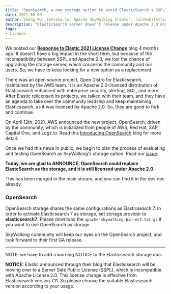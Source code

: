 ```yaml
---
title: "OpenSearch, a new storage option to avoid ElasticSearch's SSPL"
date: 2021-05-09
author: Sheng Wu, Tetrate.io, Apache SkyWalking Creator. [GitHub](https://github.com/wu-sheng) [Twitter](https://twitter.com/wusheng1108) [Linkedin](https://www.linkedin.com/in/wusheng1108)
description: "Elasticsearch server doesn't release under Apache 2.0 anymore. But we have another open option in OpenSearch project."
tags:
- License
---
```


We posted our [**Response to Elastic 2021 License Change**](/blog/2021-01-17-elastic-change-license/) blog 4 months ago. It doesn't have a big impact in 
the short term, but because of the incompatibility between SSPL and Apache 2.0, we lost the chance of upgrading the storage server, 
which concerns the community and our users. So, we have to keep looking for a new option as a replacement.

There was an open source project, Open Distro for Elasticsearch, maintained by the AWS team. It is an Apache 2.0-licensed distribution of Elasticsearch enhanced with enterprise security, alerting, SQL, and more. After Elastic relicensed its projects, we talked with their team, and they have an agenda
to take over the community leadship and keep maintaining Elasticsearch, as it was licensed by Apache 2.0. So, they are good to fork and continue.

On April 12th, 2021, AWS announced the new project, OpenSearch, driven by the community, which is initialized from people of AWS, Red Hat, SAP, Capital One, and Logz.io. Read this [Introducing OpenSearch](https://aws.amazon.com/cn/blogs/opensource/introducing-opensearch/) blog for more detail.

Once we had this news in public, we begin to plan the process of evaluating and testing OpenSearch as SkyWalking's storage option. 
Read our [issue](https://github.com/apache/skywalking/issues/6745).

**Today, we are glad to ANNOUNCE, OpenSearch could replace ElastcSearch as the storage, and it is still licensed under Apache 2.0.**

This has been merged in the main stream, and you can find it in the dev doc already.

### OpenSearch

OpenSearch storage shares the same configurations as Elasticsearch 7.
In order to activate Elasticsearch 7 as storage, set storage provider to **elasticsearch7**.
Please download the `apache-skywalking-bin-es7.tar.gz` if you want to use OpenSearch as storage.

SkyWalking community will keep our eyes on the OpenSearch project, and look forward to their first GA release.
___

NOTE: we have to add a warning NOTICE to the Elasticsearch storage doc:

**NOTICE:** Elastic announced through their blog that Elasticsearch will be moving over to a Server Side Public
License (SSPL), which is incompatible with Apache License 2.0. This license change is effective from Elasticsearch
version 7.11. So please choose the suitable Elasticsearch version according to your usage.
